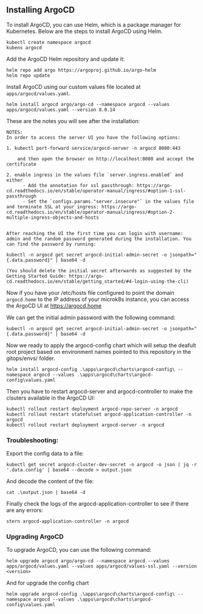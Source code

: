 ## Installing ArgoCD

To install ArgoCD, you can use Helm, which is a package manager for Kubernetes. Below are the steps to install ArgoCD
using Helm.

```shell
kubectl create namespace argocd
kubens argocd
```

Add the ArgoCD Helm repository and update it:

```shell
helm repo add argo https://argoproj.github.io/argo-helm
helm repo update
```

Install ArgoCD using our custom values file located at `apps/argocd/values.yaml`.

```shell
helm install argocd argo/argo-cd --namespace argocd --values apps/argocd/values.yaml --version 8.0.14
```

These are the notes you will see after the installation:

```
NOTES:
In order to access the server UI you have the following options:

1. kubectl port-forward service/argocd-server -n argocd 8080:443

    and then open the browser on http://localhost:8080 and accept the certificate

2. enable ingress in the values file `server.ingress.enabled` and either
      - Add the annotation for ssl passthrough: https://argo-cd.readthedocs.io/en/stable/operator-manual/ingress/#option-1-ssl-passthrough
      - Set the `configs.params."server.insecure"` in the values file and terminate SSL at your ingress: https://argo-cd.readthedocs.io/en/stable/operator-manual/ingress/#option-2-multiple-ingress-objects-and-hosts


After reaching the UI the first time you can login with username: admin and the random password generated during the installation. You can find the password by running:

kubectl -n argocd get secret argocd-initial-admin-secret -o jsonpath="{.data.password}" | base64 -d

(You should delete the initial secret afterwards as suggested by the Getting Started Guide: https://argo-cd.readthedocs.io/en/stable/getting_started/#4-login-using-the-cli)
```

Now if you have your /etc/hosts file configured to point the domain `argocd.home` to the IP address of your
microk8s instance, you can access the ArgoCD UI at https://argocd.home

We can get the initial admin password with the following command:

```shell
kubectl -n argocd get secret argocd-initial-admin-secret -o jsonpath="{.data.password}" | base64 -d
```

Now we ready to apply the argocd-config chart which will setup the deafult root project based on environment names
pointed to this repository in the gitops/envs/<environment> folder.

```shell
helm install argocd-config .\apps\argocd\charts\argocd-config\ --namespace argocd --values .\apps\argocd\charts\argocd-config\values.yaml
```

Then you have to restart argocd-server and argocd-controller to make the clsuters available in the ArgoCD UI:

```shell
kubectl rollout restart deployment argocd-repo-server -n argocd
kubectl rollout restart statefulset argocd-application-controller -n argocd
kubectl rollout restart deployment argocd-server -n argocd
```

### Troubleshooting:

Export the config data to a file:

```shell
kubectl get secret argocd-cluster-dev-secret -n argocd -o json | jq -r '.data.config' | base64 --decode > output.json
```

And decode the content of the file:

```shell
cat .\output.json | base64 -d
```

Finally check the logs of the argocd-application-controller to see if there are any errors:

```shell
stern argocd-application-controller -n argocd
```

### Upgrading ArgoCD

To upgrade ArgoCD, you can use the following command:

```shell
helm upgrade argocd argo/argo-cd --namespace argocd --values apps/argocd/values.yaml --values apps/argocd/values-ssl.yaml --version <version>
```

And for upgrade the config chart

```shell
helm upgrade argocd-config .\apps\argocd\charts\argocd-config\ --namespace argocd --values .\apps\argocd\charts\argocd-config\values.yaml                     
```